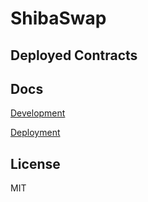 # ShibaSwap



## Deployed Contracts


## Docs

[Development](docs/DEVELOPMENT.md)

[Deployment](docs/DEPLOYMENT.md)

## License

MIT
